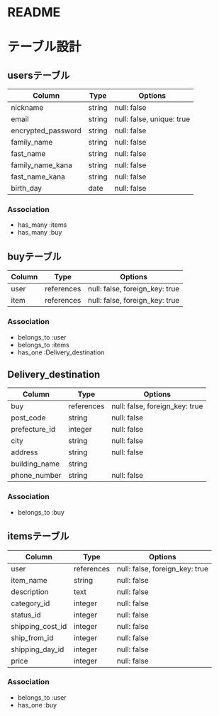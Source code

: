 # README

# テーブル設計

## usersテーブル

| Column                | Type      | Options                        |
| --------------------- | --------- | ------------------------------ |
| nickname              | string    | null: false                    |
| email                 | string    | null: false, unique: true      |
| encrypted_password    | string    | null: false                    |
| family_name           | string    | null: false                    |
| fast_name             | string    | null: false                    |
| family_name_kana      | string    | null: false                    |
| fast_name_kana        | string    | null: false                    |
| birth_day             | date      | null: false                    |

### Association

- has_many :items
- has_many :buy

## buyテーブル

| Column       | Type       | Options                        |
| -------------| ---------- | ------------------------------ |
| user         | references | null: false, foreign_key: true |
| item         | references | null: false, foreign_key: true |


### Association

- belongs_to :user
- belongs_to :items
- has_one :Delivery_destination


## Delivery_destination

| Column           | Type       | Options                        |
| ---------------- | ---------- | ------------------------------ |
| buy              | references | null: false, foreign_key: true |
| post_code        | string     | null: false                    |
| prefecture_id    | integer    | null: false                    |
| city             | string     | null: false                    |
| address          | string     | null: false                    |
| building_name    | string     |                                |
| phone_number     | string     | null: false                    |

### Association

- belongs_to :buy

## itemsテーブル

| Column           | Type       | Options                        |
| ---------------- | ---------- | ------------------------------ |
| user             | references | null: false, foreign_key: true |
| item_name        | string     | null: false                    |
| description      | text       | null: false                    |
| category_id      | integer    | null: false                    |
| status_id        | integer    | null: false                    |
| shipping_cost_id | integer    | null: false                    |
| ship_from_id     | integer    | null: false                    |
| shipping_day_id  | integer    | null: false                    |
| price            | integer    | null: false                    |


### Association

- belongs_to :user
- has_one :buy
